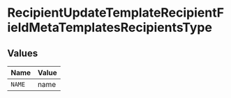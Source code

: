 # RecipientUpdateTemplateRecipientFieldMetaTemplatesRecipientsType


## Values

| Name   | Value  |
| ------ | ------ |
| `NAME` | name   |